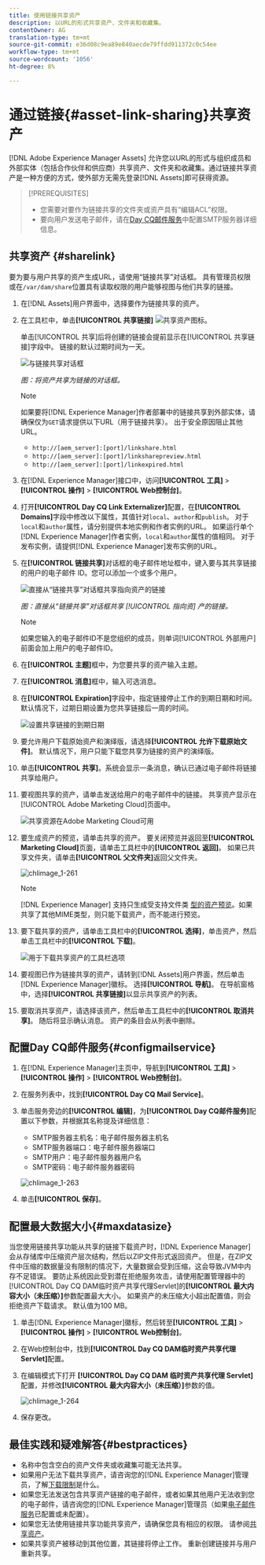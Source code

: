 ```yaml
---
title: 使用链接共享资产
description: 以URL的形式共享资产、文件夹和收藏集。
contentOwner: AG
translation-type: tm+mt
source-git-commit: e36d08c9ea89e840aecde79ffdd911372c0c54ee
workflow-type: tm+mt
source-wordcount: '1056'
ht-degree: 8%

---
```



# 通过链接{#asset-link-sharing}共享资产

[!DNL Adobe Experience Manager Assets] 允许您以URL的形式与组织成员和外部实体（包括合作伙伴和供应商）共享资产、文件夹和收藏集。通过链接共享资产是一种方便的方式，使外部方无需先登录[!DNL Assets]即可获得资源。

>[!PREREQUISITES]
>
>* 您需要对要作为链接共享的文件夹或资产具有“编辑ACL”权限。
>* 要向用户发送电子邮件，请在[Day CQ邮件服务](#configmailservice)中配置SMTP服务器详细信息。


## 共享资产 {#sharelink}

要为要与用户共享的资产生成URL，请使用“链接共享”对话框。 具有管理员权限或在`/var/dam/share`位置具有读取权限的用户能够视图与他们共享的链接。

1. 在[!DNL Assets]用户界面中，选择要作为链接共享的资产。
1. 在工具栏中，单击&#x200B;**[!UICONTROL 共享链接]** ![共享资产图标](assets/do-not-localize/assets_share.png)。

   单击[!UICONTROL 共享]后将创建的链接会提前显示在[!UICONTROL 共享链接]字段中。 链接的默认过期时间为一天。

   ![与链接共享对话框](assets/Link-sharing-dialog-box.png)

   *图：将资产共享为链接的对话框。*

   >[!NOTE]
   >
   >如果要将[!DNL Experience Manager]作者部署中的链接共享到外部实体，请确保仅为`GET`请求提供以下URL（用于链接共享）。 出于安全原因阻止其他URL。
   >
   >* `http://[aem_server]:[port]/linkshare.html`
   >* `http://[aem_server]:[port]/linksharepreview.html`
   >* `http://[aem_server]:[port]/linkexpired.html`


1. 在[!DNL Experience Manager]接口中，访问&#x200B;**[!UICONTROL 工具]** > **[!UICONTROL 操作]** > **[!UICONTROL Web控制台]**。

1. 打开&#x200B;**[!UICONTROL Day CQ Link Externalizer]**&#x200B;配置，在&#x200B;**[!UICONTROL Domains]**&#x200B;字段中修改以下属性，其值针对`local`、`author`和`publish`。 对于`local`和`author`属性，请分别提供本地实例和作者实例的URL。 如果运行单个[!DNL Experience Manager]作者实例，`local`和`author`属性的值相同。 对于发布实例，请提供[!DNL Experience Manager]发布实例的URL。

1. 在&#x200B;**[!UICONTROL 链接共享]**&#x200B;对话框的电子邮件地址框中，键入要与其共享链接的用户的电子邮件 ID。您可以添加一个或多个用户。

   ![直接从“链接共享”对话框共享指向资产的链接](assets/Asset-Sharing-LinkShareDialog.png)

   *图：直接从“链接共享”对话框共享 [!UICONTROL 指向资] 产的链接。*

   >[!NOTE]
   >
   >如果您输入的电子邮件ID不是您组织的成员，则单词[!UICONTROL 外部用户]前面会加上用户的电子邮件ID。

1. 在&#x200B;**[!UICONTROL 主题]**&#x200B;框中，为您要共享的资产输入主题。

1. 在&#x200B;**[!UICONTROL 消息]**&#x200B;框中，输入可选消息。

1. 在&#x200B;**[!UICONTROL Expiration]**&#x200B;字段中，指定链接停止工作的到期日期和时间。 默认情况下，过期日期设置为您共享链接后一周的时间。

   ![设置共享链接的到期日期](assets/Set-shared-link-expiration.png)

1. 要允许用户下载原始资产和演绎版，请选择&#x200B;**[!UICONTROL 允许下载原始文件]**。 默认情况下，用户只能下载您共享为链接的资产的演绎版。

1. 单击&#x200B;**[!UICONTROL 共享]**。系统会显示一条消息，确认已通过电子邮件将链接共享给用户。

1. 要视图共享的资产，请单击发送给用户的电子邮件中的链接。 共享资产显示在[!UICONTROL Adobe Marketing Cloud]页面中。

   ![共享资源在Adobe Marketing Cloud可用](assets/chlimage_1-545.png)

1. 要生成资产的预览，请单击共享的资产。 要关闭预览并返回至&#x200B;**[!UICONTROL Marketing Cloud]**&#x200B;页面，请单击工具栏中的&#x200B;**[!UICONTROL 返回]**。 如果已共享文件夹，请单击&#x200B;**[!UICONTROL 父文件夹]**&#x200B;返回父文件夹。

   ![chlimage_1-261](assets/chlimage_1-546.png)

   >[!NOTE]
   >
   >[!DNL Experience Manager] 支持只生成受支持文件类 [型的资产预览](/help/assets/assets-formats.md)。如果共享了其他MIME类型，则只能下载资产，而不能进行预览。

1. 要下载共享的资产，请单击工具栏中的&#x200B;**[!UICONTROL 选择]**，单击资产，然后单击工具栏中的&#x200B;**[!UICONTROL 下载]**。

   ![用于下载共享资产的工具栏选项](assets/chlimage_1-547.png)

1. 要视图已作为链接共享的资产，请转到[!DNL Assets]用户界面，然后单击[!DNL Experience Manager]徽标。 选择&#x200B;**[!UICONTROL 导航]**。 在导航窗格中，选择&#x200B;**[!UICONTROL 共享链接]**&#x200B;以显示共享资产的列表。

1. 要取消共享资产，请选择该资产，然后单击工具栏中的&#x200B;**[!UICONTROL 取消共享]**。 随后将显示确认消息。 资产的条目会从列表中删除。

## 配置Day CQ邮件服务{#configmailservice}

1. 在[!DNL Experience Manager]主页中，导航到&#x200B;**[!UICONTROL 工具]** > **[!UICONTROL 操作]** > **[!UICONTROL Web控制台]**。
1. 在服务列表中，找到&#x200B;**[!UICONTROL Day CQ Mail Service]**。
1. 单击服务旁边的&#x200B;**[!UICONTROL 编辑]**，为&#x200B;**[!UICONTROL Day CQ邮件服务]**&#x200B;配置以下参数，并根据其名称提及详细信息：

   * SMTP服务器主机名：电子邮件服务器主机名
   * SMTP服务器端口：电子邮件服务器端口
   * SMTP用户：电子邮件服务器用户名
   * SMTP密码：电子邮件服务器密码

   ![chlimage_1-263](assets/chlimage_1-548.png)

1. 单击&#x200B;**[!UICONTROL 保存]**。

## 配置最大数据大小{#maxdatasize}

当您使用链接共享功能从共享的链接下载资产时，[!DNL Experience Manager]会从存储库中压缩资产层次结构，然后以ZIP文件形式返回资产。 但是，在ZIP文件中压缩的数据量没有限制的情况下，大量数据会受到压缩，这会导致JVM中内存不足错误。 要防止系统因此受到潜在拒绝服务攻击，请使用配置管理器中的[!UICONTROL Day CQ DAM临时资产共享代理Servlet]的&#x200B;**[!UICONTROL 最大内容大小（未压缩）]**&#x200B;参数配置最大大小。 如果资产的未压缩大小超出配置值，则会拒绝资产下载请求。 默认值为100 MB。

1. 单击[!DNL Experience Manager]徽标，然后转至&#x200B;**[!UICONTROL 工具]** > **[!UICONTROL 操作]** > **[!UICONTROL Web控制台]**。
1. 在Web控制台中，找到&#x200B;**[!UICONTROL Day CQ DAM临时资产共享代理Servlet]**&#x200B;配置。
1. 在编辑模式下打开 **[!UICONTROL Day CQ DAM 临时资产共享代理 Servlet]** 配置，并修改&#x200B;**[!UICONTROL 最大内容大小（未压缩）]**&#x200B;参数的值。

   ![chlimage_1-264](assets/chlimage_1-549.png)

1. 保存更改。

## 最佳实践和疑难解答{#bestpractices}

* 名称中包含空白的资产文件夹或收藏集可能无法共享。
* 如果用户无法下载共享资产，请咨询您的[!DNL Experience Manager]管理员，了解[下载限制](#maxdatasize)是什么。
* 如果您无法发送包含共享资产链接的电子邮件，或者如果其他用户无法收到您的电子邮件，请咨询您的[!DNL Experience Manager]管理员（如果[电子邮件服务](#configmailservice)已配置或未配置）。
* 如果您无法使用链接共享功能共享资产，请确保您具有相应的权限。 请参阅[共享资产](#sharelink)。
* 如果共享资产被移动到其他位置，其链接将停止工作。 重新创建链接并与用户重新共享。
